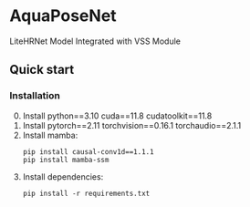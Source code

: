 # AquaPoseNet
LiteHRNet Model Integrated with VSS Module
## Quick start
### Installation
0. Install python==3.10 cuda==11.8 cudatoolkit==11.8
1. Install pytorch==2.11 torchvision==0.16.1 torchaudio==2.1.1
2. Install mamba:
   ```
   pip install causal-conv1d==1.1.1
   pip install mamba-ssm
   ```
3. Install dependencies:
   ```
   pip install -r requirements.txt
   ```

